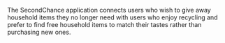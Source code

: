 The SecondChance application connects users who wish to give away household items they no longer need with users who enjoy recycling and prefer to find free household items to match their tastes rather than purchasing new ones.
